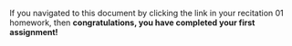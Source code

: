 If you navigated to this document by clicking the link in your recitation 01 homework, then **congratulations, you
have completed your first assignment!**

